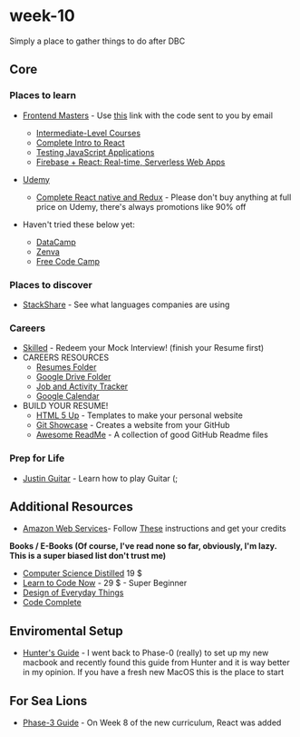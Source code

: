 # week-10
Simply a place to gather things to do after DBC
## Core
### Places to learn

- [Frontend Masters](https://frontendmasters.com/) - Use [this](https://frontendmasters.com/enroll/prepaid/) link with the code sent to you by email
  - [Intermediate-Level Courses](https://frontendmasters.com/courses/#intermediate)
  - [Complete Intro to React](https://frontendmasters.com/courses/react/)
  - [Testing JavaScript Applications](https://frontendmasters.com/courses/testing-javascript/)
  - [Firebase + React: Real-time, Serverless Web Apps](https://frontendmasters.com/courses/firebase-react/)
  
- [Udemy](https://www.udemy.com/)
  - [Complete React native and Redux](udemy.com/the-complete-react-native-and-redux-course/) - Please don't buy anything at full price on Udemy, there's always promotions like 90% off
- Haven't tried these below yet:
  - [DataCamp](https://www.datacamp.com/pricing) 
  -  [Zenva](https://academy.zenva.com/)
  - [Free Code Camp](https://www.freecodecamp.org/)


### Places to discover
- [StackShare](https://stackshare.io/) - See what languages companies are using

### Careers
- [Skilled](https://www.skilledinc.com/) - Redeem your Mock Interview! (finish your Resume first)
- CAREERS RESOURCES
  - [Resumes Folder](https://drive.google.com/drive/folders/0B-8NMt0t3FoBZFhpSzBUUWhqX0E)
  - [Google Drive Folder](https://drive.google.com/drive/folders/0B3_phrRE1e2HOWFMaTVfb0Nsbk0)
  - [Job and Activity Tracker](https://docs.google.com/spreadsheets/d/1u2cxtRDbGKo9BiAHgauQZFOdE4hvK_nU0YiVFK0_qro/edit#gid=894268417)
  - [Google Calendar](https://calendar.google.com/)
- BUILD YOUR RESUME!
  - [HTML 5 Up](https://html5up.net/) - Templates to make your personal website
  - [Git Showcase](https://www.gitshowcase.com) - Creates a website from your GitHub
  - [Awesome ReadMe](https://github.com/matiassingers/awesome-readme) - A collection of good GitHub Readme files

### Prep for Life

- [Justin Guitar](https://www.justinguitar.com/) - Learn how to play Guitar (;

## Additional Resources

- [Amazon Web Services](../resources/cool-stuff-in-rails.md)- Follow [These](https://docs.google.com/document/d/1RuabdIr_GTP09gqTqh_-RKQeKbSEo1NMrnbumVpokos/edit) instructions and get your credits  

**Books / E-Books (Of course, I've read none so far, obviously, I'm lazy. This is a super biased list don't trust me)**  
- [Computer Science Distilled](https://www.youtube.com/watch?v=tvTRZJ-4EyI&list=RDtvTRZJ-4EyI) 19 $
- [Learn to Code Now](https://www.superhi.com/learn-to-code-now-book?utm_campaign=c88_25a_1606_Course_lookalikes_ccad&utm_medium=facebook_social&utm_source=facebook) - 29 $ - Super Beginner
- [Design of Everyday Things](https://www.amazon.com/Design-Everyday-Things-Revised-Expanded-ebook/dp/B06XCCZJ4L/ref=tmm_kin_swatch_0?_encoding=UTF8&qid=&sr=) 
- [Code Complete](https://www.amazon.com/Code-Complete-Practical-Handbook-Construction/dp/0735619670/ref=mt_paperback?_encoding=UTF8&me=)

## Enviromental Setup
 - [Hunter's Guide](https://github.com/bootcoder/ENV_Scratch_Setup) - I went back to Phase-0 (really) to set up my new macbook and recently found this guide from Hunter and it is way better in my opinion. If you have a fresh new MacOS this is the place to start
## For Sea Lions
- [Phase-3 Guide](https://github.com/nyc-fiddler-crabs-2017/phase-3-guide) - On Week 8 of the new curriculum, React was added
